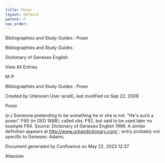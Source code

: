 ```yaml
---
title: Poser
layout: default
parent: P
nav_order:
---
```


Bibliographies and Study Guides : Poser

Bibliographies and Study Guides

Dictionary of Geneseo English

View All Entries

M-P

Bibliographies and Study Guides : Poser

Created by  Unknown User (era6), last modified on Sep 22, 2008

Poser

(n.) Someone pretending to be something he or she is not. &quot;He's such a poser.&quot; F90 (in OED 1888); called obs. F92, but said to be used later no example F94. Source: Dictionary of Geneseo English 1996. A similar definition appears at http://www.urbandictionary.com/ ; entry probably not specific to Geneseo. Adams.

Document generated by Confluence on May 22, 2023 12:37

Atlassian

